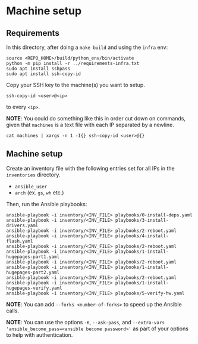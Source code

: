 # Machine setup

## Requirements

In this directory, after doing a ``make build`` and using the ``infra`` env:

```
source <REPO_HOME>/build/python_env/bin/activate
python -m pip install -r ../requirements-infra.txt
sudo apt install sshpass
sudo apt install ssh-copy-id
```

Copy your SSH key to the machine(s) you want to setup.

```
ssh-copy-id <user>@<ip>
```

to every ``<ip>``.

**NOTE**: You could do something like this in order cut down on commands,
given that ``machines`` is a text file with each IP separated by a newline.

```
cat machines | xargs -n 1 -I{} ssh-copy-id <user>@{}
```

## Machine setup

Create an inventory file with the following entries set for all IPs in the
``inventories`` directory.

* ``ansible_user``
* ``arch`` (ex. ``gs``, ``wh`` etc.)

Then, run the Ansible playbooks:

```
ansible-playbook -i inventory/<INV_FILE> playbooks/0-install-deps.yaml
ansible-playbook -i inventory/<INV_FILE> playbooks/3-install-drivers.yaml
ansible-playbook -i inventory/<INV_FILE> playbooks/2-reboot.yaml
ansible-playbook -i inventory/<INV_FILE> playbooks/4-install-flash.yaml
ansible-playbook -i inventory/<INV_FILE> playbooks/2-reboot.yaml
ansible-playbook -i inventory/<INV_FILE> playbooks/1-install-hugepages-part1.yaml
ansible-playbook -i inventory/<INV_FILE> playbooks/2-reboot.yaml
ansible-playbook -i inventory/<INV_FILE> playbooks/1-install-hugepages-part2.yaml
ansible-playbook -i inventory/<INV_FILE> playbooks/2-reboot.yaml
ansible-playbook -i inventory/<INV_FILE> playbooks/1-install-hugepages-verify.yaml
ansible-playbook -i inventory/<INV_FILE> playbooks/5-verify-hw.yaml
```

**NOTE**: You can add ``--forks <number-of-forks>`` to speed up the Ansible
calls.

**NOTE**: You can use the options ``-K``, ``--ask-pass``, and ``--extra-vars
'ansible_become_pass=<ansible become password>'`` as part of your options to
help with authentication.
